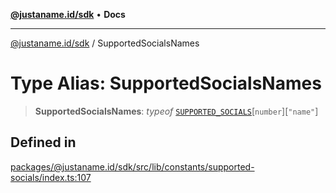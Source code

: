 [**@justaname.id/sdk**](../README.md) • **Docs**

***

[@justaname.id/sdk](../globals.md) / SupportedSocialsNames

# Type Alias: SupportedSocialsNames

> **SupportedSocialsNames**: *typeof* [`SUPPORTED_SOCIALS`](../variables/SUPPORTED_SOCIALS.md)\[`number`\]\[`"name"`\]

## Defined in

[packages/@justaname.id/sdk/src/lib/constants/supported-socials/index.ts:107](https://github.com/JustaName-id/JustaName-sdk/blob/577c5c787ef18bf8ddf8b997f021738a0e8ca336/packages/@justaname.id/sdk/src/lib/constants/supported-socials/index.ts#L107)
